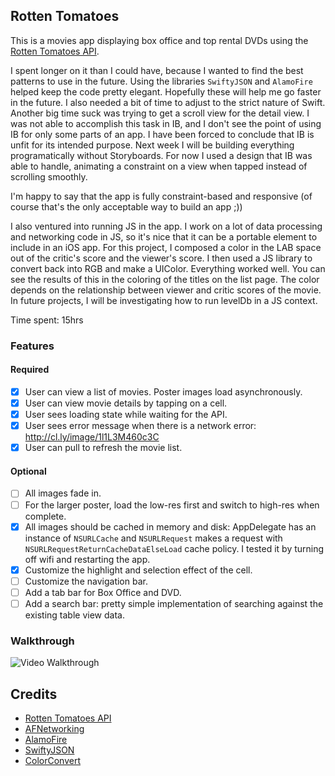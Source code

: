## Rotten Tomatoes

This is a movies app displaying box office and top rental DVDs using the [Rotten Tomatoes API](http://developer.rottentomatoes.com/docs/read/JSON).

I spent longer on it than I could have, because I wanted to find the best patterns to use in the future. Using the libraries `SwiftyJSON` and `AlamoFire` helped keep the code pretty elegant. Hopefully these will help me go faster in the future. I also needed a bit of time to adjust to the strict nature of Swift. Another big time suck was trying to get a scroll view for the detail view. I was not able to accomplish this task in IB, and I don't see the point of using IB for only some parts of an app. I have been forced to conclude that IB is unfit for its intended purpose. Next week I will be building everything programatically without Storyboards. For now I used a design that IB was able to handle, animating a constraint on a view when tapped instead of scrolling smoothly.

I'm happy to say that the app is fully constraint-based and responsive (of course that's the only acceptable way to build an app ;))

I also ventured into running JS in the app. I work on a lot of data processing and networking code in JS, so it's nice that it can be a portable element to include in an iOS app. For this project, I composed a color in the LAB space out of the critic's score and the viewer's score. I then used a JS library to convert back into RGB and make a UIColor. Everything worked well. You can see the results of this in the coloring of the titles on the list page. The color depends on the relationship between viewer and critic scores of the movie. In future projects, I will be investigating how to run levelDb in a JS context.

Time spent: 15hrs

### Features

#### Required

- [x] User can view a list of movies. Poster images load asynchronously.
- [x] User can view movie details by tapping on a cell.
- [x] User sees loading state while waiting for the API.
- [x] User sees error message when there is a network error: http://cl.ly/image/1l1L3M460c3C
- [x] User can pull to refresh the movie list.

#### Optional

- [ ] All images fade in.
- [ ] For the larger poster, load the low-res first and switch to high-res when complete.
- [x] All images should be cached in memory and disk: AppDelegate has an instance of `NSURLCache` and `NSURLRequest` makes a request with `NSURLRequestReturnCacheDataElseLoad` cache policy. I tested it by turning off wifi and restarting the app.
- [x] Customize the highlight and selection effect of the cell.
- [ ] Customize the navigation bar.
- [ ] Add a tab bar for Box Office and DVD.
- [ ] Add a search bar: pretty simple implementation of searching against the existing table view data.

### Walkthrough
![Video Walkthrough](https://raw.githubusercontent.com/jtremback/RottenTomatoes/master/ok2.gif)

Credits
---------
* [Rotten Tomatoes API](http://developer.rottentomatoes.com/docs/read/JSON)
* [AFNetworking](https://github.com/AFNetworking/AFNetworking)
* [AlamoFire](https://github.com/Alamofire/Alamofire)
* [SwiftyJSON](https://github.com/SwiftyJSON/SwiftyJSON)
* [ColorConvert](https://github.com/harthur/color-convert)

